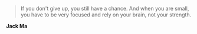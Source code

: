 >If you don't give up, you still have a chance. And when you are small, you have to be very focused and rely on your brain, not your strength.

**Jack Ma**